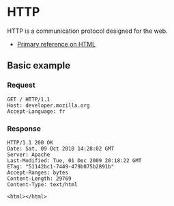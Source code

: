 # HTTP

HTTP is a communication protocol designed for the web.

- [Primary reference on HTML](https://developer.mozilla.org/en-US/docs/Web/HTTP)


## Basic example

### Request

```http
GET / HTTP/1.1
Host: developer.mozilla.org
Accept-Language: fr
```

### Response

```http
HTTP/1.1 200 OK
Date: Sat, 09 Oct 2010 14:28:02 GMT
Server: Apache
Last-Modified: Tue, 01 Dec 2009 20:18:22 GMT
ETag: "51142bc1-7449-479b075b2891b"
Accept-Ranges: bytes
Content-Length: 29769
Content-Type: text/html

<html></html>
```
